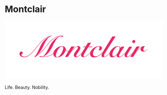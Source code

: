Montclair
==============================

<img src="https://raw.githubusercontent.com/SirWellington/montclair/gh-pages/Design/Logo/Logo.png" width="500">

Life. Beauty. Nobility.
